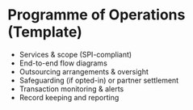 # Programme of Operations (Template)

- Services & scope (SPI-compliant)
- End-to-end flow diagrams
- Outsourcing arrangements & oversight
- Safeguarding (if opted-in) or partner settlement
- Transaction monitoring & alerts
- Record keeping and reporting
